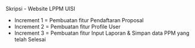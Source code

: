 Skripsi - Website LPPM UISI

- Increment 1 = Pembuatan fitur Pendaftaran Proposal
- Increment 2 = Pembuatan fitur Profile User
- Increment 3 = Pembuatan fitur Input Laporan & Simpan data PPM yang telah Selesai
